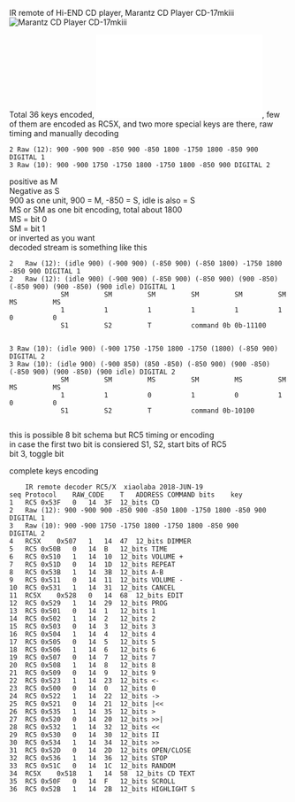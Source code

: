 
IR remote of Hi-END CD player, Marantz CD Player CD-17mkiii  
![Marantz CD Player CD-17mkiii](https://xiaolaba.files.wordpress.com/2018/04/xiaolaba_audiolab_8000s_remote.jpg)

Total 36 keys encoded, ![Marantz RC-DA17CD IR remote control codes](IR-code.txt), few of them are encoded as RC5X, and two more special keys are there, raw timing and manually decoding

```
2 Raw (12): 900 -900 900 -850 900 -850 1800 -1750 1800 -850 900 DIGITAL 1
3 Raw (10): 900 -900 1750 -1750 1800 -1750 1800 -850 900 DIGITAL 2

```
positive as M  
Negative as S  
900 as one unit, 900 = M, -850 = S, idle is also = S  
MS or SM as one bit encoding, total about 1800  
MS = bit 0  
SM = bit 1  
or inverted as you want  
decoded stream is something like this  

```
2	Raw (12): (idle 900) (-900 900) (-850 900) (-850 1800) -1750 1800 -850 900 DIGITAL 1
2	Raw (12): (idle 900) (-900 900) (-850 900) (-850 900) (900 -850) (-850 900) (900 -850) (900 idle) DIGITAL 1
             SM         SM         SM         SM         SM         SM         MS         MS
             1          1          1          1          1          1          0          0
             S1         S2         T          command 0b 0b-11100
             
```

```
3 Raw (10): (idle 900) (-900 1750 -1750 1800 -1750 (1800) (-850 900) DIGITAL 2
3 Raw (10): (idle 900) (-900 850) (850 -850) (-850 900) (900 -850) (-850 900) (900 -850) (900 idle) DIGITAL 2
             SM         SM         MS         SM         MS         SM         MS         MS
             1          1          0          1          0          1          0          0
             S1         S2         T          command 0b-10100
             
```

this is possible 8 bit schema but RC5 timing or encoding  
in case the first two bit is consiered S1, S2, start bits of RC5  
bit 3, toggle bit  



complete keys encoding
```
	IR remote decoder RC5/X	 xiaolaba 2018-JUN-19					
seq	Protocol	RAW_CODE	T	ADDRESS	COMMAND	bits	key
1	RC5	0x53F	0	14	3F	12_bits	CD
2	Raw (12): 900 -900 900 -850 900 -850 1800 -1750 1800 -850 900 						DIGITAL 1
3	Raw (10): 900 -900 1750 -1750 1800 -1750 1800 -850 900 						DIGITAL 2
4	RC5X	0x507	1	14	47	12_bits	DIMMER
5	RC5	0x50B	0	14	B	12_bits	TIME
6	RC5	0x510	1	14	10	12_bits	VOLUME +
7	RC5	0x51D	0	14	1D	12_bits	REPEAT
8	RC5	0x53B	1	14	3B	12_bits	A-B
9	RC5	0x511	0	14	11	12_bits	VOLUME -
10	RC5	0x531	1	14	31	12_bits	CANCEL
11	RC5X	0x528	0	14	68	12_bits	EDIT
12	RC5	0x529	1	14	29	12_bits	PROG
13	RC5	0x501	0	14	1	12_bits	1
14	RC5	0x502	1	14	2	12_bits	2
15	RC5	0x503	0	14	3	12_bits	3
16	RC5	0x504	1	14	4	12_bits	4
17	RC5	0x505	0	14	5	12_bits	5
18	RC5	0x506	1	14	6	12_bits	6
19	RC5	0x507	0	14	7	12_bits	7
20	RC5	0x508	1	14	8	12_bits	8
21	RC5	0x509	0	14	9	12_bits	9
22	RC5	0x523	1	14	23	12_bits	<-
23	RC5	0x500	0	14	0	12_bits	0
24	RC5	0x522	1	14	22	12_bits	->
25	RC5	0x521	0	14	21	12_bits	|<<
26	RC5	0x535	1	14	35	12_bits	>
27	RC5	0x520	0	14	20	12_bits	>>|
28	RC5	0x532	1	14	32	12_bits	<<
29	RC5	0x530	0	14	30	12_bits	II
30	RC5	0x534	1	14	34	12_bits	>>
31	RC5	0x52D	0	14	2D	12_bits	OPEN/CLOSE
32	RC5	0x536	1	14	36	12_bits	STOP
33	RC5	0x51C	0	14	1C	12_bits	RANDOM
34	RC5X	0x518	1	14	58	12_bits	CD TEXT
35	RC5	0x50F	0	14	F	12_bits	SCROLL
36	RC5	0x52B 	1 	14 	2B 	12_bits HIGHLIGHT S

```

